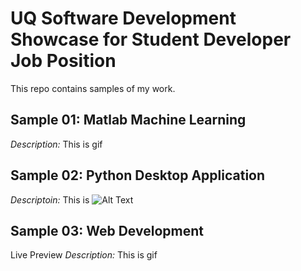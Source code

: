 # UQ Software Development Showcase for Student Developer Job Position
This repo contains samples of my work.




## Sample 01: Matlab Machine Learning
*Description:* This is
gif




## Sample 02: Python Desktop Application
*Descriptoin:* This is
![Alt Text](https://www.dropbox.com/s/688i5myjoew98r3/ENGG4810-DEMO.gif)




## Sample 03: Web Development
Live Preview
*Description:* This is
gif


